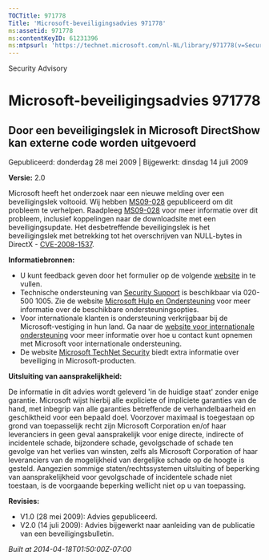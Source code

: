 ```yaml
---
TOCTitle: 971778
Title: 'Microsoft-beveiligingsadvies 971778'
ms:assetid: 971778
ms:contentKeyID: 61231396
ms:mtpsurl: 'https://technet.microsoft.com/nl-NL/library/971778(v=Security.10)'
---
```


Security Advisory

Microsoft-beveiligingsadvies 971778
===================================

Door een beveiligingslek in Microsoft DirectShow kan externe code worden uitgevoerd
-----------------------------------------------------------------------------------

Gepubliceerd: donderdag 28 mei 2009 | Bijgewerkt: dinsdag 14 juli 2009

**Versie:** 2.0

Microsoft heeft het onderzoek naar een nieuwe melding over een beveiligingslek voltooid. Wij hebben [MS09-028](http://technet.microsoft.com/security/bulletin/ms09-028) gepubliceerd om dit probleem te verhelpen. Raadpleeg [MS09-028](http://technet.microsoft.com/security/bulletin/ms09-028) voor meer informatie over dit probleem, inclusief koppelingen naar de downloadsite met een beveiligingsupdate. Het desbetreffende beveiligingslek is het beveiligingslek met betrekking tot het overschrijven van NULL-bytes in DirectX - [CVE-2008-1537](http://www.cve.mitre.org/cgi-bin/cvename.cgi?name=cve-2009-1537).

**Informatiebronnen:**

-   U kunt feedback geven door het formulier op de volgende [website](https://support.microsoft.com/common/survey.aspx?scid=sw;en;1257&amp;showpage=1&amp;ws=technet&amp;sd=tech) in te vullen.
-   Technische ondersteuning van [Security Support](http://support.microsoft.com/?ln=nl) is beschikbaar via 020-500 1005. Zie de website [Microsoft Hulp en Ondersteuning](http://support.microsoft.com/) voor meer informatie over de beschikbare ondersteuningsopties.
-   Voor internationale klanten is ondersteuning verkrijgbaar bij de Microsoft-vestiging in hun land. Ga naar de [website voor internationale ondersteuning](http://go.microsoft.com/fwlink/?linkid=21155) voor meer informatie over hoe u contact kunt opnemen met Microsoft voor internationale ondersteuning.
-   De website [Microsoft TechNet Security](http://go.microsoft.com/fwlink/?linkid=21132) biedt extra informatie over beveiliging in Microsoft-producten.

**Uitsluiting van aansprakelijkheid:**

De informatie in dit advies wordt geleverd 'in de huidige staat' zonder enige garantie. Microsoft wijst hierbij alle expliciete of impliciete garanties van de hand, met inbegrip van alle garanties betreffende de verhandelbaarheid en geschiktheid voor een bepaald doel. Voorzover maximaal is toegestaan op grond van toepasselijk recht zijn Microsoft Corporation en/of haar leveranciers in geen geval aansprakelijk voor enige directe, indirecte of incidentele schade, bijzondere schade, gevolgschade of schade ten gevolge van het verlies van winsten, zelfs als Microsoft Corporation of haar leveranciers van de mogelijkheid van dergelijke schade op de hoogte is gesteld. Aangezien sommige staten/rechtssystemen uitsluiting of beperking van aansprakelijkheid voor gevolgschade of incidentele schade niet toestaan, is de voorgaande beperking wellicht niet op u van toepassing.

**Revisies:**

-   V1.0 (28 mei 2009): Advies gepubliceerd.
-   V2.0 (14 juli 2009): Advies bijgewerkt naar aanleiding van de publicatie van een beveiligingsbulletin.

*Built at 2014-04-18T01:50:00Z-07:00*
